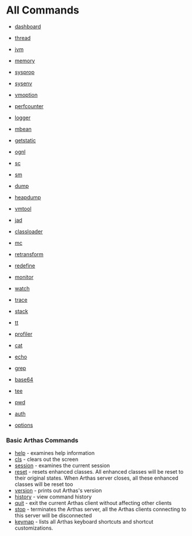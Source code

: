 All Commands 
=============

* [dashboard](dashboard.md)
* [thread](thread.md)
* [jvm](jvm.md)
* [memory](memory.md)
* [sysprop](sysprop.md)
* [sysenv](sysenv.md)
* [vmoption](vmoption.md)
* [perfcounter](perfcounter.md)
* [logger](logger.md)
* [mbean](mbean.md)
* [getstatic](getstatic.md)

* [ognl](ognl.md)

* [sc](sc.md)
* [sm](sm.md)
* [dump](dump.md)
* [heapdump](heapdump.md)
* [vmtool](vmtool.md)

* [jad](jad.md)
* [classloader](classloader.md)
* [mc](mc.md)
* [retransform](retransform.md)
* [redefine](redefine.md)

* [monitor](monitor.md)
* [watch](watch.md)
* [trace](trace.md)
* [stack](stack.md)
* [tt](tt.md)

* [profiler](profiler.md)

* [cat](cat.md)
* [echo](echo.md)
* [grep](grep.md)
* [base64](base64.md)
* [tee](tee.md)
* [pwd](pwd.md)
* [auth](auth.md)
* [options](options.md)


### Basic Arthas Commands

* [help](help.md) - examines help information
* [cls](cls.md) - clears out the screen
* [session](session.md) - examines the current session
* [reset](reset.md) - resets enhanced classes. All enhanced classes will be reset to their original states. When Arthas server closes, all these enhanced classes will be reset too
* [version](version.md) - prints out Arthas's version
* [history](history.md) - view command history
* [quit](quit.md) - exit the current Arthas client without affecting other clients
* [stop](stop.md) - terminates the Arthas server, all the Arthas clients connecting to this server will be disconnected
* [keymap](keymap.md) - lists all Arthas keyboard shortcuts and shortcut customizations.



